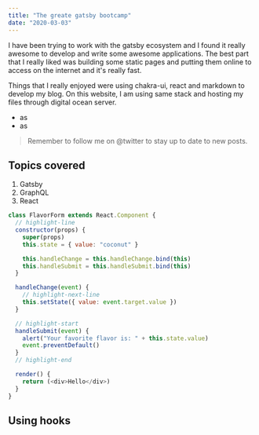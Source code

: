 ```yaml
---
title: "The greate gatsby bootcamp"
date: "2020-03-03"
---
```


I have been trying to work with the gatsby ecosystem and I found it really awesome to develop and write some awesome applications.
The best part that I really liked was building some static pages and putting them online to access on the internet and it's really fast.

Things that I really enjoyed were using chakra-ui, react and markdown to develop my blog. On this website, I am using same stack and hosting my files through digital ocean server.

- as
- as

> Remember to follow me on @twitter to stay up to date to new posts.

## Topics covered

1. Gatsby
2. GraphQL
3. React

```javascript
class FlavorForm extends React.Component {
  // highlight-line
  constructor(props) {
    super(props)
    this.state = { value: "coconut" }

    this.handleChange = this.handleChange.bind(this)
    this.handleSubmit = this.handleSubmit.bind(this)
  }

  handleChange(event) {
    // highlight-next-line
    this.setState({ value: event.target.value })
  }

  // highlight-start
  handleSubmit(event) {
    alert("Your favorite flavor is: " + this.state.value)
    event.preventDefault()
  }
  // highlight-end

  render() {
    return (<div>Hello</div>)
  }
}
```

## Using hooks
